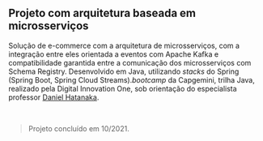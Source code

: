 ## Projeto com arquitetura baseada em microsserviços   

Solução de e-commerce com a arquitetura de microsserviços, com a integração entre eles orientada a eventos com Apache Kafka e compatibilidade garantida entre a comunicação dos microsserviços com Schema Registry. Desenvolvido em Java, utilizando *stacks* do Spring (Spring Boot, Spring Cloud Streams).*bootcamp* da Capgemini, trilha Java, realizado pela Digital Innovation One, sob orientação do especialista professor [Daniel Hatanaka](https://www.linkedin.com/in/hatanakadaniel/). 

&nbsp;

> Projeto concluído em 10/2021.

